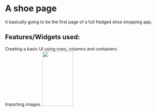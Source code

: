 # A shoe page

It basically going to be the first page of a full fledged shoe shopping app.

## Features/Widgets used:
Creating a basic UI using rows, columns and containers. <br>
Importing images.
<img src="https://github.com/Riya-Jalgaonkar/Shoe_page/assets/136700099/b8980d8c-dbb5-4832-94ef-b547f4a28664" width="100" height="180">

